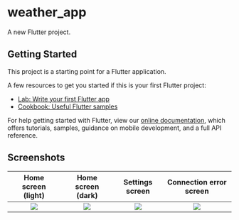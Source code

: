 # weather_app

A new Flutter project.

## Getting Started

This project is a starting point for a Flutter application.

A few resources to get you started if this is your first Flutter project:

- [Lab: Write your first Flutter app](https://flutter.dev/docs/get-started/codelab)
- [Cookbook: Useful Flutter samples](https://flutter.dev/docs/cookbook)

For help getting started with Flutter, view our
[online documentation](https://flutter.dev/docs), which offers tutorials,
samples, guidance on mobile development, and a full API reference.

## Screenshots

Home screen (light)        |  Home screen (dark)      |  Settings screen          |  Connection error screen
:-------------------------:|:-------------------------:|:-------------------------:|:-------------------------:
![](https://user-images.githubusercontent.com/75329130/140404679-0a4d7a29-37e9-41c7-9675-d4280d56e879.jpg?raw=true)|![](https://user-images.githubusercontent.com/75329130/140404690-b867c606-2818-484c-8475-ea3236a37981.jpg?raw=true)|![](https://user-images.githubusercontent.com/75329130/140404692-2cc597b2-a104-43ef-a097-2862e73c702b.jpg?raw=true)|![](https://user-images.githubusercontent.com/75329130/140404686-08c11b2e-cab1-48b1-99d1-53848490016f.jpg?raw=true)



